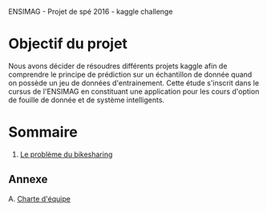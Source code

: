 ENSIMAG - Projet de spé 2016 - kaggle challenge

# Objectif du projet

Nous avons décider de résoudres différents projets kaggle afin de comprendre le principe de prédiction sur un échantillon de donnée quand on possède un jeu de données d'entrainement. Cette étude s'inscrit dans le cursus de l'ENSIMAG en constituant une application pour les cours d'option de fouille de donnée et de système intelligents.

# Sommaire

1. [Le problème du bikesharing](docs/bikesharing_sommaire.md)

## Annexe

A. [Charte d'équipe](Charte_dequipe.md)
